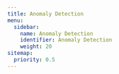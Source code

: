 ```yaml
---
title: Anomaly Detection
menu:
  sidebar:
    name: Anomaly Detection
    identifier: Anomaly Detection
    weight: 20
sitemap:
  priority: 0.5 
---
```

